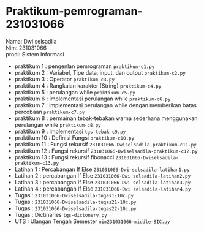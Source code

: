 # Praktikum-pemrograman-231031066
<div> Nama: Dwi selsadila</div>
<div> Nim: 231031066</div>
<div> prodi: Sistem Informasi</div>

* praktikum 1 : pengenlan pemrograman `praktikum-c1.py`
* praktikum 2 : Variabel, Tipe data, input, dan output `praktikum-c2.py`
* praktikum 3 : Operator `praktikum-c3.py`
* praktikum 4 : Rangkaian karakter (String) `praktikum-c4.py`
* praktikum 5 : perulangan while `praktikum-c5.py`
* praktikum 6 : implementasi perulangan while `praktikum-c6.py`
* praktikum 7 : implementasi perulangan while dengan memberikan batas percobaan `praktikum-c7.py`
* praktikum 8 : permainan tebak-tebakan warna sederhana menggunakan perulangan while `praktikum-c8.py`
* praktikum 9 : implementasi `tgs-tebak-c9.py`
* praktikum 10 : Definisi Fungsi `praktikum-c10.py`
* praktikum 11 : Fungsi rekursif `231031066-Dwiselsadila-praktikum-c11.py`
* praktikum 12 : Fungsi rekursif `231031066-Dwiselsadila-praktikum-c12.py`
* praktikum 13 : Fungsi rekursif fibonacci `231031066-Dwiselsadila-praktikum-c13.py`
* Latihan 1 : Percabangan If Else `231031066-Dwi selsadila-latihan1.py`
* Latihan 2 : percabangan If Else `231031066-Dwi selsadila-latihan2.py`
* Latihan 3 : percabangan If Else `231031066-Dwi selsadila-latihan3.py`
* Latihan 4 : percabangan If Else `231031066-Dwi selsadila-latihan4.py`
* Tugas : `231031066-Dwiselsadila-tugas1-10c.py`
* Tugas : `231031066-Dwiselsadila-tugas21-10c.py`
* Tugas : `231031066-Dwiselsadila-tugas22-10c.py`
* Tugas : Dictinaries `tgs-dictonery.py`
* UTS : Ulangan Tengah Semester `nim231031066-middle-SIC.py`
